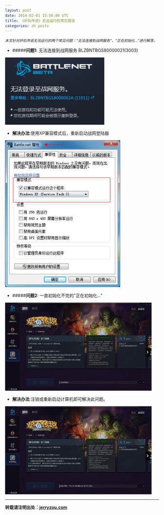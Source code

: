 ```yaml
---
layout: post
date: 2014-02-01 15:56:00 UTC
title: 《炉石传说》无法运行的常见错误
categories: zh posts
---
```


*<small>本文针对炉石传说无法运行的两个常见问题：“无法连接到战网服务”、“正在初始化...”进行解答。</small>*

- #####**问题1**: 无法连接到战网服务 BLZBNTBGS80000021(3003)
<img src="/res/images/BNerror.png"/>

- **解决办法**:使用XP兼容模式后，重新启动战网登陆器
<img src="/res/images/BNerror_fix.png"/>

- #####**问题2**: 一直初始化不完的"正在初始化..."
<img src="/res/images/endlessInitializing.png"/>

- **解决办法**:注销或重新启动计算机即可解决此问题。
<img src="/res/images/endlessInitializing_fix.png"/>

***

**转载请注明出处：[jerryzou.com](http://jerryzou.com)**